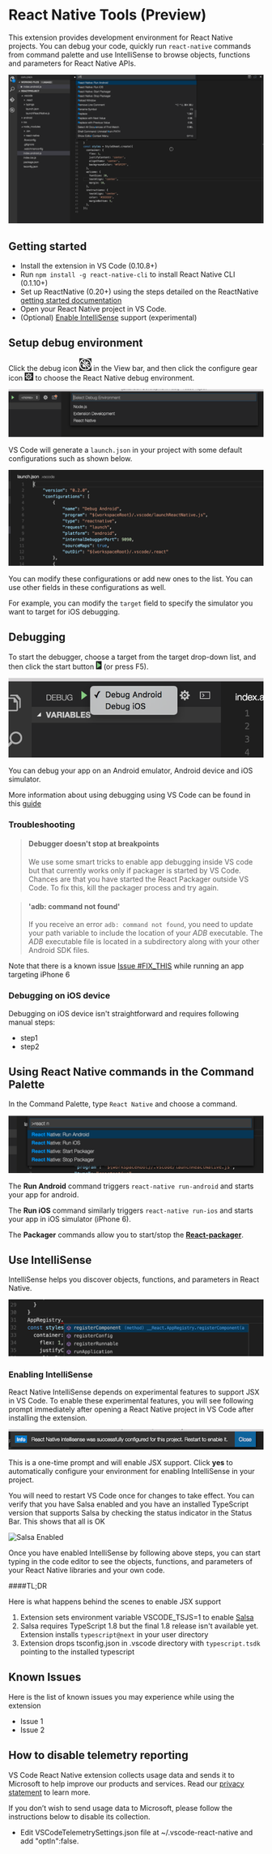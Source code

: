 # React Native Tools (Preview)

This extension provides development environment for React Native projects.
You can debug your code, quickly run `react-native` commands from command palette and use IntelliSense to browse objects, functions and parameters for React Native APIs.

![React Native features](images/react-features.gif)

## Getting started

* Install the extension in VS Code (0.10.8+)
* Run `npm install -g react-native-cli` to install React Native CLI (0.1.10+)
* Set up ReactNative (0.20+) using the steps detailed on the ReactNative [getting started documentation ](https://facebook.github.io/react-native/docs/getting-started.html)
* Open your React Native project in VS Code.
* (Optional) [Enable IntelliSense](#enabling-intellisense) support (experimental)

## Setup debug environment

Click the debug icon ![Choose React Native debugger](images/debug-view-icon.png) in the View bar, and then click the configure gear icon ![Configure-gear](images/configure-gear-icon.png) to choose the React Native debug environment.

![Choose React Native debugger](images/choose-debugger.png)

VS Code will generate a `launch.json` in your project with some default configurations such as shown below.

![React Native launch configuration file](images/launch-config.png)

You can modify these configurations or add new ones to the list. You can use other fields in these configurations as well.

For example, you can modify the `target` field to specify the simulator you want to target for iOS debugging.

## Debugging

To start the debugger, choose a target from the target drop-down list, and then click the start button ![Configure-gear](images/debug-icon.png) (or press F5).

![React Native launch targets](images/debug-targets.png)

You can debug your app on an Android emulator, Android device and iOS simulator.

More information about using debugging using VS Code can be found in this [guide](https://code.visualstudio.com/docs/editor/debugging)

### Troubleshooting

>#### Debugger doesn't stop at breakpoints
>We use some smart tricks to enable app debugging inside VS code but that currently works only if packager is started by VS Code.
Chances are that you have started the React Packager outside VS Code. To fix this, kill the packager process and try again.

>#### 'adb: command not found'
>If you receive an error `adb: command not found`, you need to update your path variable to include the location of your *ADB* executable.
The *ADB* executable file is located in a subdirectory along with your other Android SDK files.

Note that there is a known issue [Issue #FIX_THIS](https://github.com/facebook/react-native/issues/5850) while running an app targeting iPhone 6

### Debugging on iOS device
Debugging on iOS device isn't straightforward and requires following manual steps:
* step1
* step2

## Using React Native commands in the Command Palette

In the Command Palette, type ```React Native``` and choose a command.

![React Native commands](images/command-palette.png)

The **Run Android** command triggers ```react-native run-android``` and starts your app for android.

The **Run iOS** command similarly triggers ```react-native run-ios``` and starts your app in iOS simulator (iPhone 6).

The **Packager** commands allow you to start/stop the [**React-packager**](https://github.com/facebook/react-native/tree/master/packager).

## Use IntelliSense

IntelliSense helps you discover objects, functions, and parameters in React Native.

![IntelliSense](images/intellisense.png)

### Enabling IntelliSense
React Native IntelliSense depends on experimental features to support JSX in VS Code.
To enable these experimental features, you will see following prompt immediately after opening a React Native project in VS Code after installing the extension.

![IntelliSense prompt](images/intellisense-prompt.png)

This is a one-time prompt and will enable JSX support.
Click **yes** to automatically configure your environment for enabling IntelliSense in your project.

You will need to restart VS Code once for changes to take effect.
You can verify that you have Salsa enabled and you have an installed TypeScript version that supports Salsa by checking the status indicator in the Status Bar. This shows that all is OK

![Salsa Enabled](https://code.visualstudio.com/images/January_salsa-status.png)

Once you have enabled IntelliSense by following above steps, you can start typing in the code editor to see the objects, functions, and parameters of your React Native libraries and your own code.

####TL;DR

Here is what happens behind the scenes to enable JSX support

1. Extension sets environment variable VSCODE_TSJS=1 to enable [Salsa](https://github.com/Microsoft/TypeScript/issues/4789)
2. Salsa requires TypeScript 1.8 but the final 1.8 release isn't available yet. Extension installs `typescript@next` in your user directory
3. Extension drops tsconfig.json in .vscode directory with `typescript.tsdk` pointing to the installed typescript

## Known Issues
Here is the list of known issues you may experience while using the extension
* Issue 1
* Issue 2

## How to disable telemetry reporting
VS Code React Native extension collects usage data and sends it to Microsoft to help improve our products and services. Read our [privacy statement](https://www.visualstudio.com/en-us/dn948229) to learn more.

If you don’t wish to send usage data to Microsoft, please follow the instructions below to disable its collection.

* Edit VSCodeTelemetrySettings.json file at ~/.vscode-react-native and add "optIn":false.